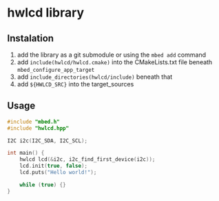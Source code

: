 # hwlcd library

## Instalation

1) add the library as a git submodule or using the `mbed add` command
2) add `include(hwlcd/hwlcd.cmake)` into the CMakeLists.txt file beneath `mbed_configure_app_target`
3) add `include_directories(hwlcd/include)` beneath that
4) add `${HWLCD_SRC}` into the target\_sources

## Usage

```cpp
#include "mbed.h"
#include "hwlcd.hpp"

I2C i2c(I2C_SDA, I2C_SCL);

int main() {
    hwlcd lcd(&i2c, i2c_find_first_device(i2c));
    lcd.init(true, false);
    lcd.puts("Hello world!");

    while (true) {}
}

```
